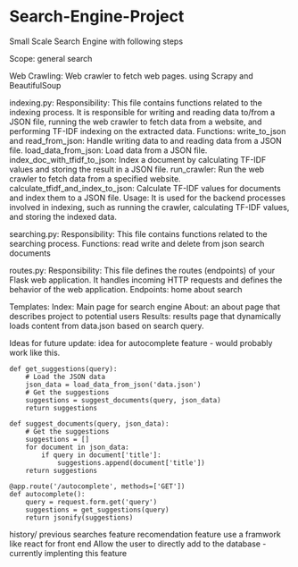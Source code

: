 # Search-Engine-Project
Small Scale Search Engine with following steps

Scope:
general search

Web Crawling:
    Web crawler to fetch web pages. using Scrapy and BeautifulSoup

indexing.py:
    Responsibility: This file contains functions related to the indexing process. It is responsible for writing and reading data to/from a JSON file, running the web crawler to fetch data from a website, and performing TF-IDF indexing on the extracted data.
    Functions:
    write_to_json and read_from_json: Handle writing data to and reading data from a JSON file.
    load_data_from_json: Load data from a JSON file.
    index_doc_with_tfidf_to_json: Index a document by calculating TF-IDF values and storing the result in a JSON file.
    run_crawler: Run the web crawler to fetch data from a specified website.
    calculate_tfidf_and_index_to_json: Calculate TF-IDF values for documents and index them to a JSON file.
    Usage: It is used for the backend processes involved in indexing, such as running the crawler, calculating TF-IDF values, and storing the indexed data.

searching.py:
    Responsibility:
    This file contains functions related to the searching process.
    Functions:
    read write and delete from json
    search documents

routes.py:
    Responsibility: This file defines the routes (endpoints) of your Flask web application. It handles incoming HTTP requests and defines the behavior of the web application.
    Endpoints:
    home
    about
    search 

Templates:
Index:
    Main page for search engine
About:
    an about page that describes project to potential users
Results:
    results page that dynamically loads content from data.json based on search query.

Ideas for future update:
    idea for autocomplete feature - would probably work like this.
    
    def get_suggestions(query):
        # Load the JSON data
        json_data = load_data_from_json('data.json')
        # Get the suggestions
        suggestions = suggest_documents(query, json_data)
        return suggestions

    def suggest_documents(query, json_data):
        # Get the suggestions
        suggestions = []
        for document in json_data:
            if query in document['title']:
                suggestions.append(document['title'])
        return suggestions

    @app.route('/autocomplete', methods=['GET'])
    def autocomplete():
        query = request.form.get('query')
        suggestions = get_suggestions(query)
        return jsonify(suggestions)

history/ previous searches feature
recomendation feature
use a framwork like react for front end
Allow the user to directly add to the database - currently implenting this feature
